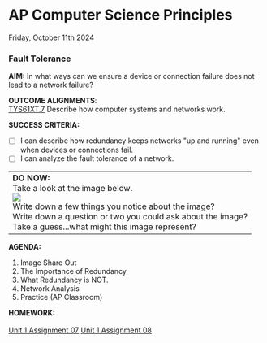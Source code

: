 # AP Computer Science Principles
Friday, October 11th 2024

### Fault Tolerance

**AIM:** In what ways can we ensure a device or connection failure does not lead to a network failure?

**OUTCOME ALIGNMENTS**:<br> 
<ins>TYS61XT.7</ins> Describe how computer systems and networks work.<br> 

**SUCCESS CRITERIA:**
- [ ] I can describe how redundancy keeps networks "up and running" even when devices or connections fail.
- [ ] I can analyze the fault tolerance of a network.

<table>
  <tr>
    <td><b>DO NOW:</b>
    <br> Take a look at the image below.<br>
    <img src='https://github.com/MrJSwotinsky/AP_Computer_Science_Principles/blob/main/Resources/Fault_Tolerance_Diagram.PNG'><br>
    Write down a few things you notice about the image?<br>
    Write down a question or two you could ask about the image?<br>
    Take a guess...what might this image represent?<br>
    </td>
    </tr>
</table>

**AGENDA:**

1. Image Share Out
2. The Importance of Redundancy
3. What Redundancy is NOT.
4. Network Analysis
5. Practice (AP Classroom)
   
**HOMEWORK:** <br><br>
[Unit 1 Assignment 07](https://github.com/MrJSwotinsky/AP_Computer_Science_Principles/blob/main/Unit_1_The_Internet/Daily_Assignments/07_Due_Tue_Oct_15_Fault_Tolerance.md)
[Unit 1 Assignment 08](https://github.com/MrJSwotinsky/AP_Computer_Science_Principles/blob/main/Unit_1_The_Internet/Daily_Assignments/08_Due_Tue_Oct_15_Daily_Video_4_3_1.md)
